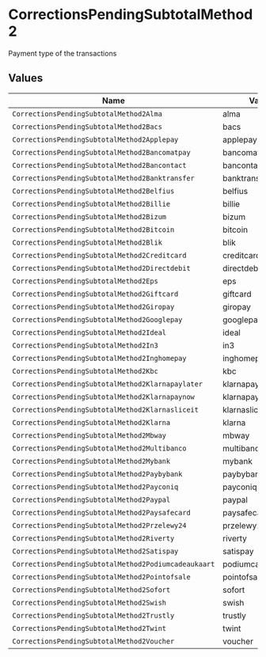 # CorrectionsPendingSubtotalMethod2

Payment type of the transactions


## Values

| Name                                                 | Value                                                |
| ---------------------------------------------------- | ---------------------------------------------------- |
| `CorrectionsPendingSubtotalMethod2Alma`              | alma                                                 |
| `CorrectionsPendingSubtotalMethod2Bacs`              | bacs                                                 |
| `CorrectionsPendingSubtotalMethod2Applepay`          | applepay                                             |
| `CorrectionsPendingSubtotalMethod2Bancomatpay`       | bancomatpay                                          |
| `CorrectionsPendingSubtotalMethod2Bancontact`        | bancontact                                           |
| `CorrectionsPendingSubtotalMethod2Banktransfer`      | banktransfer                                         |
| `CorrectionsPendingSubtotalMethod2Belfius`           | belfius                                              |
| `CorrectionsPendingSubtotalMethod2Billie`            | billie                                               |
| `CorrectionsPendingSubtotalMethod2Bizum`             | bizum                                                |
| `CorrectionsPendingSubtotalMethod2Bitcoin`           | bitcoin                                              |
| `CorrectionsPendingSubtotalMethod2Blik`              | blik                                                 |
| `CorrectionsPendingSubtotalMethod2Creditcard`        | creditcard                                           |
| `CorrectionsPendingSubtotalMethod2Directdebit`       | directdebit                                          |
| `CorrectionsPendingSubtotalMethod2Eps`               | eps                                                  |
| `CorrectionsPendingSubtotalMethod2Giftcard`          | giftcard                                             |
| `CorrectionsPendingSubtotalMethod2Giropay`           | giropay                                              |
| `CorrectionsPendingSubtotalMethod2Googlepay`         | googlepay                                            |
| `CorrectionsPendingSubtotalMethod2Ideal`             | ideal                                                |
| `CorrectionsPendingSubtotalMethod2In3`               | in3                                                  |
| `CorrectionsPendingSubtotalMethod2Inghomepay`        | inghomepay                                           |
| `CorrectionsPendingSubtotalMethod2Kbc`               | kbc                                                  |
| `CorrectionsPendingSubtotalMethod2Klarnapaylater`    | klarnapaylater                                       |
| `CorrectionsPendingSubtotalMethod2Klarnapaynow`      | klarnapaynow                                         |
| `CorrectionsPendingSubtotalMethod2Klarnasliceit`     | klarnasliceit                                        |
| `CorrectionsPendingSubtotalMethod2Klarna`            | klarna                                               |
| `CorrectionsPendingSubtotalMethod2Mbway`             | mbway                                                |
| `CorrectionsPendingSubtotalMethod2Multibanco`        | multibanco                                           |
| `CorrectionsPendingSubtotalMethod2Mybank`            | mybank                                               |
| `CorrectionsPendingSubtotalMethod2Paybybank`         | paybybank                                            |
| `CorrectionsPendingSubtotalMethod2Payconiq`          | payconiq                                             |
| `CorrectionsPendingSubtotalMethod2Paypal`            | paypal                                               |
| `CorrectionsPendingSubtotalMethod2Paysafecard`       | paysafecard                                          |
| `CorrectionsPendingSubtotalMethod2Przelewy24`        | przelewy24                                           |
| `CorrectionsPendingSubtotalMethod2Riverty`           | riverty                                              |
| `CorrectionsPendingSubtotalMethod2Satispay`          | satispay                                             |
| `CorrectionsPendingSubtotalMethod2Podiumcadeaukaart` | podiumcadeaukaart                                    |
| `CorrectionsPendingSubtotalMethod2Pointofsale`       | pointofsale                                          |
| `CorrectionsPendingSubtotalMethod2Sofort`            | sofort                                               |
| `CorrectionsPendingSubtotalMethod2Swish`             | swish                                                |
| `CorrectionsPendingSubtotalMethod2Trustly`           | trustly                                              |
| `CorrectionsPendingSubtotalMethod2Twint`             | twint                                                |
| `CorrectionsPendingSubtotalMethod2Voucher`           | voucher                                              |